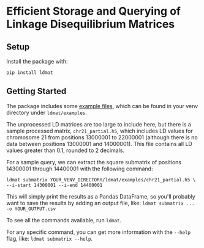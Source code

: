# Efficient Storage and Querying of Linkage Disequilibrium Matrices

## Setup
Install the package with:

```
pip install ldmat
```

## Getting Started
The package includes some [example files](https://github.com/G2Lab/ldmat/tree/main/examples), 
which can be found in your venv directory under `ldmat/examples`.

The unprocessed LD matrices are too large to include here, but there is a sample 
processed matrix, `chr21_partial.h5`, which includes LD values for chromosome 21
from positions 13000001 to 22000001 (although there is no data between positions 13000001 and 14000001).
This file contains all LD values greater than 0.1, rounded to 2 decimals.

For a sample query, we can extract the square submatrix of positions 14300001 through 14400001 with the following command:
```
ldmat submatrix YOUR_VENV_DIRECTORY/ldmat/examples/chr21_partial.h5 \
--i-start 14300001 --i-end 14400001
```
This will simply print the results as a Pandas DataFrame, so you'll probably want
to save the results by adding an output file, like: `ldmat submatrix ... -o YOUR_OUTPUT.csv`

To see all the commands available, run `ldmat`.

For any specific command, you can get more information with the `--help` flag, like: `ldmat submatrix --help`.